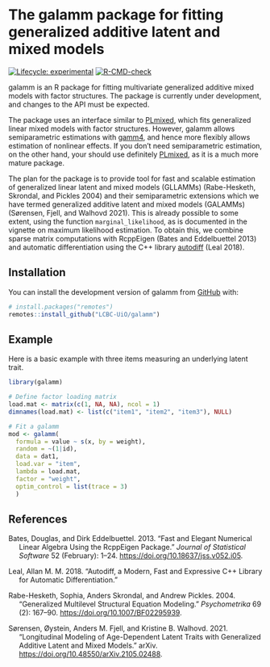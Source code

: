 
<!-- README.md is generated from README.Rmd. Please edit that file -->

# The galamm package for fitting generalized additive latent and mixed models

<!-- badges: start -->

[![Lifecycle:
experimental](https://img.shields.io/badge/lifecycle-experimental-orange.svg)](https://lifecycle.r-lib.org/articles/stages.html#experimental)
[![R-CMD-check](https://github.com/LCBC-UiO/galamm/actions/workflows/R-CMD-check.yaml/badge.svg)](https://github.com/LCBC-UiO/galamm/actions/workflows/R-CMD-check.yaml)
<!-- badges: end -->

galamm is an R package for fitting multivariate generalized additive
mixed models with factor structures. The package is currently under
development, and changes to the API must be expected.

The package uses an interface similar to
[PLmixed](https://cran.r-project.org/package=PLmixed), which fits
generalized linear mixed models with factor structures. However, galamm
allows semiparametric estimations with
[gamm4](https://cran.r-project.org/package=gamm4), and hence more
flexibly allows estimation of nonlinear effects. If you don’t need
semiparametric estimation, on the other hand, your should use definitely
[PLmixed](https://cran.r-project.org/package=PLmixed), as it is a much
more mature package.

The plan for the package is to provide tool for fast and scalable
estimation of generalized linear latent and mixed models (GLLAMMs)
(Rabe-Hesketh, Skrondal, and Pickles 2004) and their semiparametric
extensions which we have termed generalized additive latent and mixed
models (GALAMMs) (Sørensen, Fjell, and Walhovd 2021). This is already
possible to some extent, using the function `marginal_likelihood`, as is
documented in the vignette on maximum likelihood estimation. To obtain
this, we combine sparse matrix computations with RcppEigen (Bates and
Eddelbuettel 2013) and automatic differentiation using the C++ library
[autodiff](https://autodiff.github.io/) (Leal 2018).

## Installation

You can install the development version of galamm from
[GitHub](https://github.com/) with:

``` r
# install.packages("remotes")
remotes::install_github("LCBC-UiO/galamm")
```

## Example

Here is a basic example with three items measuring an underlying latent
trait.

``` r
library(galamm)

# Define factor loading matrix
load.mat <- matrix(c(1, NA, NA), ncol = 1)
dimnames(load.mat) <- list(c("item1", "item2", "item3"), NULL)

# Fit a galamm
mod <- galamm(
  formula = value ~ s(x, by = weight),
  random = ~(1|id),
  data = dat1,
  load.var = "item",
  lambda = load.mat,
  factor = "weight",
  optim_control = list(trace = 3)
  )
```

## References

<div id="refs" class="references csl-bib-body hanging-indent">

<div id="ref-batesFastElegantNumerical2013" class="csl-entry">

Bates, Douglas, and Dirk Eddelbuettel. 2013. “Fast and Elegant Numerical
Linear Algebra Using the RcppEigen Package.” *Journal of Statistical
Software* 52 (February): 1–24. <https://doi.org/10.18637/jss.v052.i05>.

</div>

<div id="ref-lealAutodiffModernFast2018" class="csl-entry">

Leal, Allan M. M. 2018. “Autodiff, a Modern, Fast and Expressive C++
Library for Automatic Differentiation.”

</div>

<div id="ref-rabe-heskethGeneralizedMultilevelStructural2004"
class="csl-entry">

Rabe-Hesketh, Sophia, Anders Skrondal, and Andrew Pickles. 2004.
“Generalized Multilevel Structural Equation Modeling.” *Psychometrika*
69 (2): 167–90. <https://doi.org/10.1007/BF02295939>.

</div>

<div id="ref-sorensenLongitudinalModelingAgedependent2021"
class="csl-entry">

Sørensen, Øystein, Anders M. Fjell, and Kristine B. Walhovd. 2021.
“Longitudinal Modeling of Age-Dependent Latent Traits with Generalized
Additive Latent and Mixed Models.” arXiv.
<https://doi.org/10.48550/arXiv.2105.02488>.

</div>

</div>
